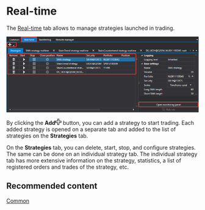 # Real\-time

The [Real\-time](Shell_RealTime.md) tab allows to manage strategies launched in trading.

![Shell realtime 00](../images/Shell_realtime_00.png)

By clicking the **Add**![Designer Creation tool 00](../images/Designer_Creation_tool_00.png) button, you can add a strategy to start trading. Each added strategy is opened on a separate tab and added to the list of strategies on the **Strategies** tab.

On the **Strategies** tab, you can delete, start, stop, and configure strategies. The same can be done on an individual strategy tab. The individual strategy tab has more extensive information on the strategy, statistics, a list of registered orders and trades of the strategy, etc.

## Recommended content

[Common](Shell_Common.md)
